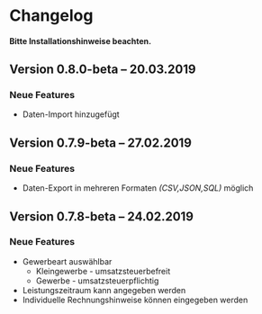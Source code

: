 Changelog
=========

#### Bitte Installationshinweise beachten.

Version 0.8.0-beta – 20.03.2019
--------------------------

### Neue Features

* Daten-Import hinzugefügt

Version 0.7.9-beta – 27.02.2019
--------------------------

### Neue Features

* Daten-Export in mehreren Formaten _(CSV,JSON,SQL)_ möglich

Version 0.7.8-beta – 24.02.2019
--------------------------

### Neue Features

* Gewerbeart auswählbar
  * Kleingewerbe - umsatzsteuerbefreit
  * Gewerbe - umsatzsteuerpflichtig
* Leistungszeitraum kann angegeben werden
* Individuelle Rechnungshinweise können eingegeben werden
